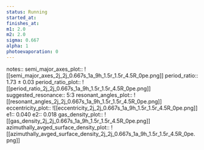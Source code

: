 ```yaml
---
status: Running
started_at:
finishes_at:
m1: 2.0
m2: 2.0
sigma: 0.667
alpha: 1
photoevaporation: 0
---
```


notes::
semi_major_axes_plot:: ![[semi_major_axes_2j_2j_0.667s_1a_9h_1.5r_1.5r_4.5R_0pe.png]]
period_ratio:: 1.73 ± 0.03
period_ratio_plot:: ![[period_ratio_2j_2j_0.667s_1a_9h_1.5r_1.5r_4.5R_0pe.png]]
suggested_resonance:: 5:3
resonant_angles_plot:: ![[resonant_angles_2j_2j_0.667s_1a_9h_1.5r_1.5r_4.5R_0pe.png]]
eccentricity_plot:: ![[eccentricity_2j_2j_0.667s_1a_9h_1.5r_1.5r_4.5R_0pe.png]]
e1:: 0.040
e2:: 0.018
gas_density_plot:: ![[gas_density_2j_2j_0.667s_1a_9h_1.5r_1.5r_4.5R_0pe.png]]
azimuthally_avged_surface_density_plot:: ![[azimuthally_avged_surface_density_2j_2j_0.667s_1a_9h_1.5r_1.5r_4.5R_0pe.png]]
